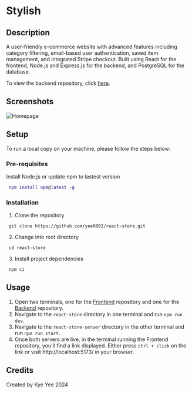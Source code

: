 # Stylish

## Description

A user-friendly e-commerce website with advanced features including category filtering, email-based user authentication, saved item management, and integrated Stripe checkout.
Built using React for the frontend, Node.js and Express.js for the backend, and PostgreSQL for the database.

To view the backend repository, click [here](https://github.com/yee0802/react-store-server).

## Screenshots

![Homepage](/images/homepage.png)

## Setup

To run a local copy on your machine, please follow the steps below:

### Pre-requisites

Install Node.js or update npm to lastest version

```lua
 npm install npm@latest -g
```

### Installation

1. Clone the repository

```
 git clone https://github.com/yee0802/react-store.git
```

2. Change into root directory

```
 cd react-store
```

3. Install project dependencies

```
 npm ci
```

## Usage

1. Open two terminals, one for the <a href="https://github.com/yee0802/react-store"  target="_blank">Frontend</a> repository and one for the <a href="https://github.com/yee0802/react-store-server" target="_blank">Backend</a> repository.
2. Navigate to the `react-store` directory in one terminal and run `npm run dev`.
3. Navigate to the `react-store-server` directory in the other terminal and run `npm run start`.
4. Once both servers are live, in the terminal running the Frontend repository, you'll find a link displayed.
   Either press `ctrl + click` on the link or visit http://localhost:5173/ in your browser.

## Credits

Created by Kye Yee 2024
